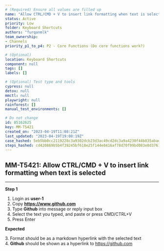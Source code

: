 ```yaml
---
# (Required) Ensure all values are filled up
name: "Allow CTRL/CMD + V to insert link formatting when text is selected"
status: Active
priority: Low
folder: Keyboard Shortcuts
authors: "furqanmlk"
team_ownership: 
- Channels
priority_p1_to_p4: P2 - Core Functions (Do core functions work?)

# (Optional)
location: Keyboard Shortcuts
component: null
tags: []
labels: []

# (Optional) Test type and tools
cypress: null
detox: null
mmctl: null
playwright: null
rainforest: []
manual_test_environments: []

# Do not change
id: 85162625
key: MM-T5421
created_on: "2023-04-19T11:08:21Z"
last_updated: "2023-04-19T19:08:19Z"
case_hashed: 5eb5bb0cc2119228c3a9302dcb23d3ac49cd2dc3a9a4230f44b835abaeb9f5b949afff15ec4f16bf5a0ad6e0c1bd9d13
steps_hashed: cd420869b5b4f39245bf618e25f144e8416af78d70f99bd083e8d3761851043fd53f54a8162af75440540b41d5338e8a
---
```


<!-- (Auto-generated) Based on frontmatter's "key" and "name" -->

## MM-T5421: Allow CTRL/CMD + V to insert link formatting when text is selected

---

**Step 1**

1. Login as **user-1**
2. Copy **<https://www.github.com>**
3. Type **Github** into message or reply input box
4. Select the text you typed, and paste or press CMD/CTRL+V
5. Press Enter

**Expected**

3\. Format should be as a markdown hyperlink with the selected text\
4\. **Github** should be shown as a hyperlink to <https://github.com>
